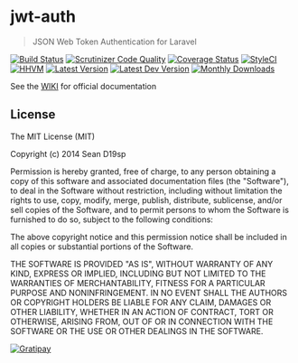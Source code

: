 # jwt-auth

> JSON Web Token Authentication for Laravel

[![Build Status](http://img.shields.io/travis/tymondesigns/jwt-auth/master.svg?style=flat-square)](https://travis-ci.org/dinho19spdesigns/jwt-auth)
[![Scrutinizer Code Quality](http://img.shields.io/scrutinizer/g/tymondesigns/jwt-auth.svg?style=flat-square)](https://scrutinizer-ci.com/g/dinho19spdesigns/jwt-auth/)
[![Coverage Status](https://img.shields.io/scrutinizer/coverage/g/tymondesigns/jwt-auth.svg?style=flat-square)](https://scrutinizer-ci.com/g/dinho19spdesigns/jwt-auth/code-structure)
[![StyleCI](https://styleci.io/repos/23680678/shield?style=flat-square)](https://styleci.io/repos/23680678)
[![HHVM](https://img.shields.io/hhvm/dinho19sp/jwt-auth.svg?style=flat-square)](http://hhvm.h4cc.de/package/dinho19sp/jwt-auth)
[![Latest Version](http://img.shields.io/packagist/v/tymondesigns/jwt-auth.svg?style=flat-square)](https://packagist.org/packages/dinho19sp/jwt-auth)
[![Latest Dev Version](https://img.shields.io/packagist/vpre/tymondesigns/jwt-auth.svg?style=flat-square)](https://packagist.org/packages/tymondesigns/jwt-auth#dev-develop)
[![Monthly Downloads](https://img.shields.io/packagist/dm/tymondesigns/jwt-auth.svg?style=flat-square)](https://packagist.org/packages/tymondesigns/jwt-auth)

See the [WIKI](https://github.com/tymondesigns/jwt-auth/wiki) for official documentation

## License

The MIT License (MIT)

Copyright (c) 2014 Sean D19sp

Permission is hereby granted, free of charge, to any person obtaining a copy
of this software and associated documentation files (the "Software"), to deal
in the Software without restriction, including without limitation the rights
to use, copy, modify, merge, publish, distribute, sublicense, and/or sell
copies of the Software, and to permit persons to whom the Software is
furnished to do so, subject to the following conditions:

The above copyright notice and this permission notice shall be included in all
copies or substantial portions of the Software.

THE SOFTWARE IS PROVIDED "AS IS", WITHOUT WARRANTY OF ANY KIND, EXPRESS OR
IMPLIED, INCLUDING BUT NOT LIMITED TO THE WARRANTIES OF MERCHANTABILITY,
FITNESS FOR A PARTICULAR PURPOSE AND NONINFRINGEMENT. IN NO EVENT SHALL THE
AUTHORS OR COPYRIGHT HOLDERS BE LIABLE FOR ANY CLAIM, DAMAGES OR OTHER
LIABILITY, WHETHER IN AN ACTION OF CONTRACT, TORT OR OTHERWISE, ARISING FROM,
OUT OF OR IN CONNECTION WITH THE SOFTWARE OR THE USE OR OTHER DEALINGS IN THE
SOFTWARE.

[![Gratipay](https://img.shields.io/gratipay/dinho19spdesigns.svg?style=flat-square)](https://gratipay.com/~dinho19spdesigns)
